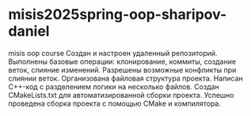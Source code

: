 # misis2025spring-oop-sharipov-daniel
misis oop course
Создан и настроен удаленный репозиторий.
Выполнены базовые операции: клонирование, коммиты, создание веток, слияние изменений.
Разрешены возможные конфликты при слиянии веток.
Организована файловая структура проекта.
Написан C++-код с разделением логики на несколько файлов.
Создан CMakeLists.txt для автоматизированной сборки проекта.
Успешно проведена сборка проекта с помощью CMake и компилятора.